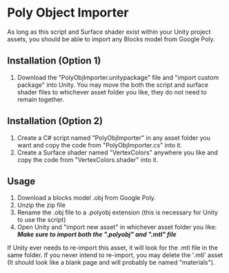 # Poly Object Importer
As long as this script and Surface shader exist within your Unity project assets, you should be able to import any Blocks model from Google Poly.

## Installation (Option 1)
1. Download the "PolyObjImporter.unitypackage" file and "import custom package" into Unity.
You may move the both the script and surface shader files to whichever asset folder you like,
they do not need to remain together.

## Installation (Option 2)
1. Create a C# script named "PolyObjImporter" in any asset folder you want and copy the code from "PolyObjImporter.cs" into it.
2. Create a Surface shader named "VertexColors" anywhere you like and copy the code from "VertexColors.shader" into it.

## Usage
1. Download a blocks model .obj from Google Poly.
2. Unzip the zip file
3. Rename the .obj file to a .polyobj extension (this is necessary for Unity to use the script)
4. Open Unity and "import new asset" in whichever asset folder you like:
   **_Make sure to import both the ".polyobj" and ".mtl" file_**

If Unity ever needs to re-import this asset, it will look for the .mtl file in the same folder.
If you never intend to re-import, you may delete the '.mtl' asset (It should look like a blank page and will probably be named "materials").
